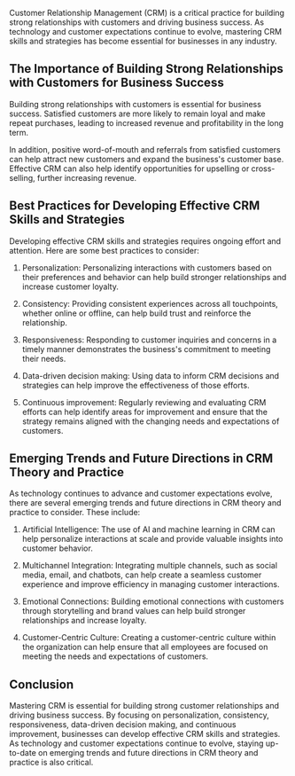 
Customer Relationship Management (CRM) is a critical practice for building strong relationships with customers and driving business success. As technology and customer expectations continue to evolve, mastering CRM skills and strategies has become essential for businesses in any industry.

The Importance of Building Strong Relationships with Customers for Business Success
-----------------------------------------------------------------------------------

Building strong relationships with customers is essential for business success. Satisfied customers are more likely to remain loyal and make repeat purchases, leading to increased revenue and profitability in the long term.

In addition, positive word-of-mouth and referrals from satisfied customers can help attract new customers and expand the business's customer base. Effective CRM can also help identify opportunities for upselling or cross-selling, further increasing revenue.

Best Practices for Developing Effective CRM Skills and Strategies
-----------------------------------------------------------------

Developing effective CRM skills and strategies requires ongoing effort and attention. Here are some best practices to consider:

1. Personalization: Personalizing interactions with customers based on their preferences and behavior can help build stronger relationships and increase customer loyalty.

2. Consistency: Providing consistent experiences across all touchpoints, whether online or offline, can help build trust and reinforce the relationship.

3. Responsiveness: Responding to customer inquiries and concerns in a timely manner demonstrates the business's commitment to meeting their needs.

4. Data-driven decision making: Using data to inform CRM decisions and strategies can help improve the effectiveness of those efforts.

5. Continuous improvement: Regularly reviewing and evaluating CRM efforts can help identify areas for improvement and ensure that the strategy remains aligned with the changing needs and expectations of customers.

Emerging Trends and Future Directions in CRM Theory and Practice
----------------------------------------------------------------

As technology continues to advance and customer expectations evolve, there are several emerging trends and future directions in CRM theory and practice to consider. These include:

1. Artificial Intelligence: The use of AI and machine learning in CRM can help personalize interactions at scale and provide valuable insights into customer behavior.

2. Multichannel Integration: Integrating multiple channels, such as social media, email, and chatbots, can help create a seamless customer experience and improve efficiency in managing customer interactions.

3. Emotional Connections: Building emotional connections with customers through storytelling and brand values can help build stronger relationships and increase loyalty.

4. Customer-Centric Culture: Creating a customer-centric culture within the organization can help ensure that all employees are focused on meeting the needs and expectations of customers.

Conclusion
----------

Mastering CRM is essential for building strong customer relationships and driving business success. By focusing on personalization, consistency, responsiveness, data-driven decision making, and continuous improvement, businesses can develop effective CRM skills and strategies. As technology and customer expectations continue to evolve, staying up-to-date on emerging trends and future directions in CRM theory and practice is also critical.
